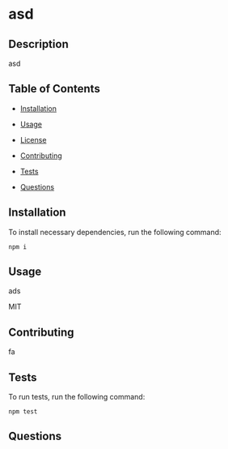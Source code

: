 
# asd

## Description

asd

## Table of Contents 

* [Installation](#installation)

* [Usage](#usage)

* [License](#license)

* [Contributing](#contributing)

* [Tests](#tests)

* [Questions](#questions)

## Installation

To install necessary dependencies, run the following command:

```
npm i
```

## Usage

ads

MIT
  
## Contributing

fa

## Tests

To run tests, run the following command:

```
npm test
```

## Questions



